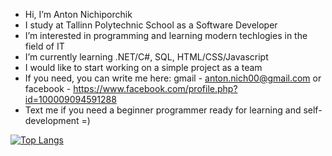 - Hi, I’m Anton Nichiporchik
- I study at Tallinn Polytechnic School as a Software Developer
- I’m interested in programming and learning modern techlogies in the field of IT
- I’m currently learning .NET/C#, SQL, HTML/CSS/Javascript
- I would like to start working on a simple project as a team
- If you need, you can write me here: gmail - anton.nich00@gmail.com or facebook - https://www.facebook.com/profile.php?id=100009094591288
- Text me if you need a beginner programmer ready for learning and self-development =)

[![Top Langs](https://github-readme-stats.vercel.app/api/top-langs/?username=noubuddy)](https://github.com/anuraghazra/github-readme-stats)
